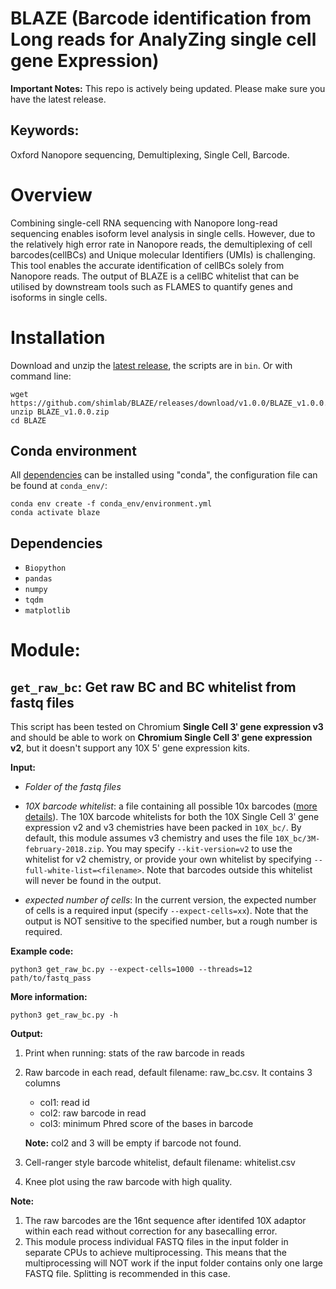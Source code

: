 # BLAZE (Barcode identification from Long reads for AnalyZing single cell gene Expression)
**Important Notes:** This repo is actively being updated. Please make sure you have the latest release.

## Keywords:
Oxford Nanopore sequencing, Demultiplexing, Single Cell, Barcode.

# Overview
Combining single-cell RNA sequencing with Nanopore long-read sequencing enables isoform level analysis in single cells. However, due to the relatively high error rate in Nanopore reads, the demultiplexing of cell barcodes(cellBCs) and Unique molecular Identifiers (UMIs) is challenging. This tool enables the accurate identification of cellBCs solely from Nanopore reads. The output of BLAZE is a cellBC whitelist that can be utilised by downstream tools such as FLAMES to quantify genes and isoforms in single cells. 

# Installation

Download and unzip the [latest release](https://github.com/shimlab/BLAZE/releases/download/v1.0.0/BLAZE_v1.0.0.zip), the scripts are in `bin`. Or with command line:
```
wget https://github.com/shimlab/BLAZE/releases/download/v1.0.0/BLAZE_v1.0.0.zip
unzip BLAZE_v1.0.0.zip
cd BLAZE
```

## Conda environment
All [dependencies](#dependencies) can be installed using "conda", the configuration file can be found at `conda_env/`:
```
conda env create -f conda_env/environment.yml
conda activate blaze
```

## <a name="dependencies"></a>Dependencies
* `Biopython`
* `pandas`
* `numpy`
* `tqdm`
* `matplotlib`



# Module:

## `get_raw_bc`: Get raw BC and BC whitelist from fastq files
This script has been tested on Chromium **Single Cell 3ʹ gene expression v3** and should be able to work on **Chromium Single Cell 3ʹ gene expression v2**, but it doesn't support any 10X 5' gene expression kits.

**Input:** 
 * *Folder of the fastq files*
 * *10X barcode whitelist*: a file containing all possible 10x barcodes ([more details](https://kb.10xgenomics.com/hc/en-us/articles/115004506263-What-is-a-barcode-whitelist-)). The 10X barcode whitelists for both the 10X Single Cell 3ʹ gene expression v2 and v3 chemistries have been packed in `10X_bc/`. By default, this module assumes v3 chemistry and uses the file `10X_bc/3M-february-2018.zip`. You may specify `--kit-version=v2` to use the whitelist for v2 chemistry, or provide your own whitelist by specifying `--full-white-list=<filename>`. Note that barcodes outside this whitelist will never be found in the output.

 * *expected number of cells*: In the current version, the expected number of cells is a required input (specify `--expect-cells=xx`). Note that the output is NOT sensitive to the specified number, but a rough number is required.

**Example code:**
```
python3 get_raw_bc.py --expect-cells=1000 --threads=12 path/to/fastq_pass
```

**More information:**
```
python3 get_raw_bc.py -h
```

**Output:**
1. Print when running: stats of the raw barcode in reads
2. Raw barcode in each read, default filename: raw_bc.csv. It contains 3 columns
    * col1: read id
    * col2: raw barcode in read
    * col3: minimum Phred score of the bases in barcode
   
    **Note:** col2 and 3 will be empty if barcode not found. 
3. Cell-ranger style barcode whitelist, default filename: whitelist.csv
4. Knee plot using the raw barcode with high quality.

**Note:**
1. The raw barcodes are the 16nt sequence after identifed 10X adaptor within each read without correction for any basecalling error.
2. This module process individual FASTQ files in the input folder in separate CPUs to achieve multiprocessing. This means that the multiprocessing will NOT work if the input folder contains only one large FASTQ file. Splitting is recommended in this case.
